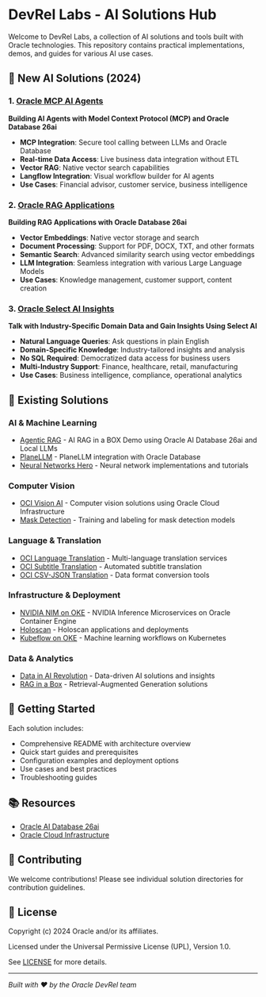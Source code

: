 # DevRel Labs - AI Solutions Hub

Welcome to DevRel Labs, a collection of AI solutions and tools built with Oracle technologies. This repository contains practical implementations, demos, and guides for various AI use cases.

## 🚀 New AI Solutions (2024)

### 1. [Oracle MCP AI Agents](./oracle-mcp-ai-agents/)
**Building AI Agents with Model Context Protocol (MCP) and Oracle Database 26ai**

- **MCP Integration**: Secure tool calling between LLMs and Oracle Database
- **Real-time Data Access**: Live business data integration without ETL
- **Vector RAG**: Native vector search capabilities
- **Langflow Integration**: Visual workflow builder for AI agents
- **Use Cases**: Financial advisor, customer service, business intelligence

### 2. [Oracle RAG Applications](./oracle-rag-applications/)
**Building RAG Applications with Oracle Database 26ai**

- **Vector Embeddings**: Native vector storage and search
- **Document Processing**: Support for PDF, DOCX, TXT, and other formats
- **Semantic Search**: Advanced similarity search using vector embeddings
- **LLM Integration**: Seamless integration with various Large Language Models
- **Use Cases**: Knowledge management, customer support, content creation

### 3. [Oracle Select AI Insights](./oracle-select-ai-insights/)
**Talk with Industry-Specific Domain Data and Gain Insights Using Select AI**

- **Natural Language Queries**: Ask questions in plain English
- **Domain-Specific Knowledge**: Industry-tailored insights and analysis
- **No SQL Required**: Democratized data access for business users
- **Multi-Industry Support**: Finance, healthcare, retail, manufacturing
- **Use Cases**: Business intelligence, compliance, operational analytics

## 🔧 Existing Solutions

### AI & Machine Learning
- [Agentic RAG](./agentic_rag/) - AI RAG in a BOX Demo using Oracle AI Database 26ai and Local LLMs
- [PlaneLLM](./planeLLM/) - PlaneLLM integration with Oracle Database
- [Neural Networks Hero](./neural_networks_hero/) - Neural network implementations and tutorials

### Computer Vision
- [OCI Vision AI](./oci-vision-ai/) - Computer vision solutions using Oracle Cloud Infrastructure
- [Mask Detection](./mask_detection_training/) - Training and labeling for mask detection models

### Language & Translation
- [OCI Language Translation](./oci-language-translation/) - Multi-language translation services
- [OCI Subtitle Translation](./oci-subtitle-translation/) - Automated subtitle translation
- [OCI CSV-JSON Translation](./oci-csv-json-translation/) - Data format conversion tools

### Infrastructure & Deployment
- [NVIDIA NIM on OKE](./nvidia-nim-oke/) - NVIDIA Inference Microservices on Oracle Container Engine
- [Holoscan](./holoscan/) - Holoscan applications and deployments
- [Kubeflow on OKE](./kubeflow-oke-old/) - Machine learning workflows on Kubernetes

### Data & Analytics
- [Data in AI Revolution](./data-in-ai-revolution/) - Data-driven AI solutions and insights
- [RAG in a Box](./rag_in_a_box/) - Retrieval-Augmented Generation solutions

## 🚀 Getting Started

Each solution includes:
- Comprehensive README with architecture overview
- Quick start guides and prerequisites
- Configuration examples and deployment options
- Use cases and best practices
- Troubleshooting guides

## 📚 Resources

- [Oracle AI Database 26ai](https://www.oracle.com/database/ai-native-database-26ai/)
- [Oracle Cloud Infrastructure](https://www.oracle.com/cloud/)

## 🤝 Contributing

We welcome contributions! Please see individual solution directories for contribution guidelines.

## 📄 License

Copyright (c) 2024 Oracle and/or its affiliates.

Licensed under the Universal Permissive License (UPL), Version 1.0.

See [LICENSE](./LICENSE) for more details.

---

*Built with ❤️ by the Oracle DevRel team* 
